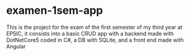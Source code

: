 # examen-1sem-app
This is the project for the exam of the first semester of my third year at EPSIC, it consists into a basic CRUD app with a backend made with DotNetCore5 coded in C#, a DB with SQLite, and a front end made with Angular
